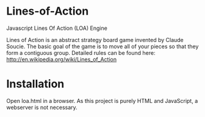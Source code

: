 Lines-of-Action
===============

Javascript Lines Of Action (LOA) Engine

Lines of Action is an abstract strategy board game invented by Claude Soucie.  The basic goal of the game is to move all of your pieces so that they form a contiguous group.  Detailed rules can be found here: http://en.wikipedia.org/wiki/Lines_of_Action

Installation
===============
Open loa.html in a browser.  As this project is purely HTML and JavaScript, a webserver is not necessary.
